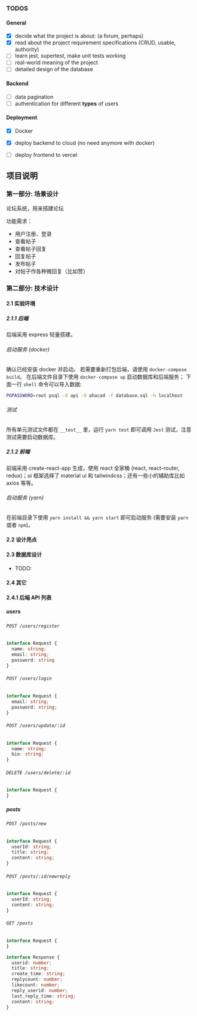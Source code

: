 

### TODOS

#### General
- [x] decide what the project is about: (a forum, perhaps)
- [x] read about the project requirement specifications (CRUD, usable,
  authority)
- [ ] learn jest, supertest, make unit tests working
- [ ] real-world meaning of the project
- [ ] detailed design of the database 

#### Backend
- [ ] data pagination
- [ ] authentication for different **types** of users

#### Deployment
- [x] Docker 
- [x] deploy backend to cloud (no need anymore with docker)
- [ ] deploy frontend to vercel



## 项目说明

### 第一部分: 场景设计

论坛系统，用来搭建论坛

功能需求：

- 用户注册、登录
- 查看帖子
- 查看帖子回复
- 回复帖子
- 发布帖子
- 对帖子作各种微回复（比如赞）

### 第二部分: 技术设计
#### 2.1 实验环境 
##### 2.1.1 后端
后端采用 express 轻量搭建。
###### 启动服务 (docker)
确认已经安装 docker 并启动。
若需要重新打包后端，请使用 `docker-compose build`。
在后端文件目录下使用 `docker-compose up` 启动数据库和后端服务；
下面一行 `shell` 命令可以导入数据:
```bash
PGPASSWORD=root psql -d api -U ahacad -f database.sql -h localhost
```
###### 测试
所有单元测试文件都在 `__test__` 里，运行 `yarn test` 即可调用 `Jest`
测试，注意测试需要启动数据库。
##### 2.1.2 前端
前端采用 create-react-app 生成，使用 react 全家桶 (react, react-router,
redux)；ui 框架选择了 material ui 和 tailwindcss；还有一些小的辅助库比如 axios 等等。
###### 启动服务 (yarn)
在前端目录下使用 `yarn install && yarn start` 即可启动服务 (需要安装
`yarn` 或者 `npm`)。
#### 2.2 设计亮点
#### 2.3 数据库设计
- TODO: 
#### 2.4 其它


#### 2.4.1 后端 API 列表

##### users 

###### `POST /users/register`

```typescript
interface Request {
  name: string;
  email: string;
  password: string
}
```

###### `POST /users/login` 

```typescript
interface Request {
  email: string;
  password: string;
}
```
###### `POST /users/update/:id`

```typescript
interface Request {
  name: string;
  bio: string;
}
```

###### `DELETE /users/delete/:id`

```typescript
interface Request {
}
```

##### posts

###### `POST /posts/new`

```typescript
interface Request {
  userId: string;
  title: string;
  content: string;
}
```
###### `POST /posts/:id/newreply`

```typescript
interface Request {
  userId: string;
  content: string;
}
```
###### `GET /posts`

```typescript
interface Request {
}

interface Response {
  userid: number;
  title: string;
  create_time: string;
  replycount: number;
  likecount: number;
  reply_userid: number;
  last_reply_time: string;
  content: string;
}
```
